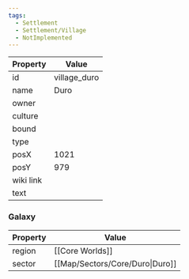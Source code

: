 ```yaml
---
tags:
  - Settlement
  - Settlement/Village
  - NotImplemented
---
```


| Property  | Value        |
| --------- | ------------ |
| id        | village_duro |
| name      | Duro         |
| owner     |              |
| culture   |              |
| bound     |              |
| type      |              |
| posX      | 1021         |
| posY      | 979          |
| wiki link |              |
| text      |              |

### Galaxy
| Property | Value                           |
| -------- | ------------------------------- |
| region   | [[Core Worlds]]                 |
| sector   | [[Map/Sectors/Core/Duro\|Duro]] |
